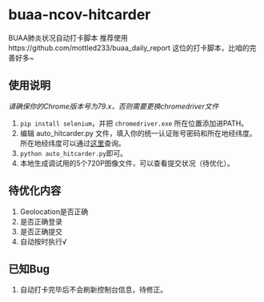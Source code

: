 # buaa-ncov-hitcarder

BUAA肺炎状况自动打卡脚本
推荐使用https://github.com/mottled233/buaa_daily_report 这位的打卡脚本，比咱的完善好多~

## 使用说明

*请确保你的Chrome版本号为79.x，否则需要更换chromedriver文件*
1. `pip install selenium`，并把 `chromedriver.exe` 所在位置添加进PATH。
2. 编辑 auto_hitcarder.py 文件，填入你的统一认证账号密码和所在地经纬度。所在地经纬度可以通过[这里](https://jingweidu.51240.com/)查询。
3. `python auto_hitcarder.py`即可。
4. 本地生成调试用的5个720P图像文件，可以查看提交状况（待优化）。

## 待优化内容

1. Geolocation是否正确
2. 是否正确登录
3. 是否正确提交
4. 自动按时执行√

## 已知Bug

1. 自动打卡完毕后不会刷新控制台信息，待修正。
